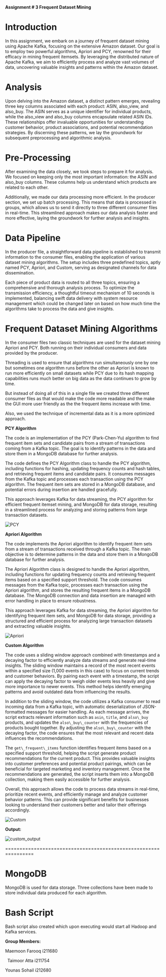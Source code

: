﻿**Assignment # 3 Frequent      Dataset Mining**

# **Introduction**

In this assignment, we embark on a journey of frequent dataset mining using Apache Kafka, focusing on the extensive Amazon dataset. Our goal is to employ two powerful algorithms, Apriori and PCY, renowned for their efficacy in mining frequent itemsets. By leveraging the distributed nature of Apache Kafka, we aim to efficiently process and analyze vast volumes of data, uncovering valuable insights and patterns within the Amazon dataset.

# **Analysis**

Upon delving into the Amazon dataset, a distinct pattern emerges, revealing three key columns associated with each product: ASIN, also\_view, and also\_buy. The ASIN serves as a unique identifier for individual products, while the also\_view and also\_buy columns encapsulate related ASIN IDs. These relationships offer invaluable opportunities for understanding customer behavior, product associations, and potential recommendation strategies. By discerning these patterns, we lay the groundwork for subsequent preprocessing and algorithmic analysis.



# **Pre-Processing**

After examining the data closely, we took steps to prepare it for analysis. We focused on keeping only the most important information: the ASIN and also\_buy columns. These columns help us understand which products are related to each other.

Additionally, we made our data processing more efficient. In the producer section, we set up batch processing. This means that data is processed in groups, which allows us to send it directly to three different consumer files in real-time. This streamlined approach makes our data analysis faster and more effective, laying the groundwork for further analysis and insights.



# **Data Pipeline**

In the producer file, a straightforward data pipeline is established to transmit information to the consumer files, enabling the application of various dataset mining algorithms. The setup includes three predefined topics, aptly named PCY, Apriori, and Custom, serving as designated channels for data dissemination.

Each piece of product data is routed to all three topics, ensuring a comprehensive and thorough analysis process. To optimize the transmission efficiency, a thoughtful timeout mechanism of 10 seconds is implemented, balancing swift data delivery with system resource management which could be changed later on based on how much time the algorithms take to process the data and give insights.


# **Frequent Dataset Mining Algorithms**

In the consumer files two classic techniques are used for the dataset mining Apriori and PCY. Both running on their individual consumers and data provided by the producer.

Threading is used to ensure that algorithms run simultaneously one by one but sometimes one algorithm runs before the other as Apriori is known to run more efficiently on small datasets while PCY due to its hash mapping capabilities runs much better on big data as the data continues to grow by time.

But instead of doing all of this in a single file we created three different consumer files as that would make the code more readable and the make the GUI more user friendly as the the frequent items increase with time.

Also, we used the technique of incremental data as it is a more optimized approach.


**PCY Algorithm**

The code is an implementation of the PCY (Park-Chen-Yu) algorithm to find frequent item sets and candidate pairs from a stream of transactions coming from a Kafka topic. The goal is to identify patterns in the data and store them in a MongoDB database for further analysis.

The code defines the PCY Algorithm class to handle the PCY algorithm, including functions for hashing, updating frequency counts and hash tables, and retrieving frequent items and candidate pairs. It consumes messages from the Kafka topic and processes each transaction using the PCY algorithm. The frequent item sets are stored in a MongoDB database, and potential errors during insertion are handled gracefully.

This approach leverages Kafka for data streaming, the PCY algorithm for efficient frequent itemset mining, and MongoDB for data storage, resulting in a streamlined process for analyzing and storing patterns from large transaction datasets.

![PCY](https://github.com/MaemoonFarooq/Assignment3/assets/128331365/e622c2e0-0b25-4a85-83f7-09dd338f8093)



**Apriori Algorithm**

The code implements the Apriori algorithm to identify frequent item sets from a stream of transactions received through a Kafka topic. The main objective is to determine patterns in the data and store them in a MongoDB database for further analysis.

The Apriori Algorithm class is designed to handle the Apriori algorithm, including functions for updating frequency counts and retrieving frequent items based on a specified support threshold. The code consumes messages from the Kafka topic, processes each transaction using the Apriori algorithm, and stores the resulting frequent items in a MongoDB database. The MongoDB connection and data insertion are managed with error handling in place to ensure robustness.

This approach leverages Kafka for data streaming, the Apriori algorithm for identifying frequent item sets, and MongoDB for data storage, providing a structured and efficient process for analyzing large transaction datasets and extracting valuable insights.

![Apriori](https://github.com/MaemoonFarooq/Assignment3/assets/128331365/471043af-492b-4c44-aded-aa23c533cde4)





 **Custom Algorithm**


 The code uses a sliding window approach combined with timestamps and a decaying factor to efficiently analyze data streams and generate real-time insights. The sliding window maintains a record of the most recent events within a specified size (1,000 events in this case) to focus on current trends and customer behaviors. By pairing each event with a timestamp, the script can apply the decaying factor to weigh older events less heavily and give more importance to newer events. This method helps identify emerging patterns and avoid outdated data from influencing the results.

 In addition to the sliding window, the code utilizes a Kafka consumer to read incoming data from a Kafka topic, with automatic deserialization of JSON-formatted messages for easier handling. As each message arrives, the script extracts relevant information such as `asin`, `title`, and `also\_buy` products, and updates the `also\_buy\_counter` with the frequencies of products bought together. By adjusting the `also\_buy\_counter` with the decaying factor, the code ensures that the most relevant and recent data influences the recommendations.

 The `get\_frequent\_items` function identifies frequent items based on a specified support threshold, helping the script generate product recommendations for the current product. This provides valuable insights into customer preferences and potential product pairings, which can be beneficial for targeted marketing and inventory management. Once the recommendations are generated, the script inserts them into a MongoDB collection, making them easily accessible for further analysis.

 Overall, this approach allows the code to process data streams in real-time, prioritize recent events, and efficiently manage and analyze customer behavior patterns. This can provide significant benefits for businesses looking to understand their customers better and tailor their offerings accordingly.

![Custom](https://github.com/MaemoonFarooq/Assignment3/assets/128331365/15d919ef-1344-452c-865f-f7b76327af21)


**Output:**

![custom_output](https://github.com/MaemoonFarooq/Assignment3/assets/128331365/fae5f479-0bc5-463d-9519-68180ce70d9a)

================================================================

# **MongoDB**

MongoDB is used for data storage. Three collections have been made to store individual data produced for each algorithm.

# **Bash Script**
Bash script also created which upon executing would start all Hadoop and Kafka services.


**Group Members:**

Maemoon Farooq i211680

` `Taimoor Atta i211754

Younas Sohail i212680
